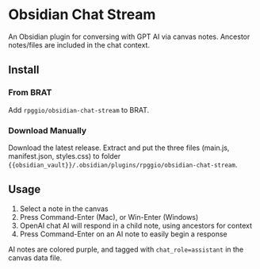 # Obsidian Chat Stream

An Obsidian plugin for conversing with GPT AI via canvas notes. Ancestor notes/files are included in the chat context.

## Install

### From BRAT

Add `rpggio/obsidian-chat-stream` to BRAT.

### Download Manually

Download the latest release. Extract and put the three files (main.js, manifest.json, styles.css) to
folder `{{obsidian_vault}}/.obsidian/plugins/rpggio/obsidian-chat-stream`.

## Usage

1. Select a note in the canvas
2. Press Command-Enter (Mac), or Win-Enter (Windows)
3. OpenAI chat AI will respond in a child note, using ancestors for context
4. Press Command-Enter on an AI note to easily begin a response

AI notes are colored purple, and tagged with `chat_role=assistant` in the canvas data file.
